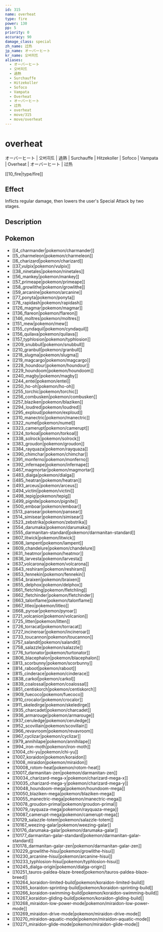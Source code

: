 ```yaml
---
id: 315
name: overheat
type: fire
power: 130
pp: 5
priority: 0
accuracy: 90
damage_class: special
zh_name: 过热
jp_name: オーバーヒート
kr_name: 오버히트
aliases:
  - オーバーヒート
  - 오버히트
  - 過熱
  - Surchauffe
  - Hitzekoller
  - Sofoco
  - Vampata
  - Overheat
  - オーバーヒート
  - 过热
  - overheat
  - move/315
  - move/overheat
---
```

# overheat
    
オーバーヒート | 오버히트 | 過熱 | Surchauffe | Hitzekoller | Sofoco | Vampata | Overheat | オーバーヒート | 过热

[[10_fire|type/fire]]

## Effect

Inflicts regular damage, then lowers the user's Special Attack by two stages.

## Description



## Pokemon

- [[4_charmander|pokemon/charmander]]
- [[5_charmeleon|pokemon/charmeleon]]
- [[6_charizard|pokemon/charizard]]
- [[37_vulpix|pokemon/vulpix]]
- [[38_ninetales|pokemon/ninetales]]
- [[56_mankey|pokemon/mankey]]
- [[57_primeape|pokemon/primeape]]
- [[58_growlithe|pokemon/growlithe]]
- [[59_arcanine|pokemon/arcanine]]
- [[77_ponyta|pokemon/ponyta]]
- [[78_rapidash|pokemon/rapidash]]
- [[126_magmar|pokemon/magmar]]
- [[136_flareon|pokemon/flareon]]
- [[146_moltres|pokemon/moltres]]
- [[151_mew|pokemon/mew]]
- [[155_cyndaquil|pokemon/cyndaquil]]
- [[156_quilava|pokemon/quilava]]
- [[157_typhlosion|pokemon/typhlosion]]
- [[209_snubbull|pokemon/snubbull]]
- [[210_granbull|pokemon/granbull]]
- [[218_slugma|pokemon/slugma]]
- [[219_magcargo|pokemon/magcargo]]
- [[228_houndour|pokemon/houndour]]
- [[229_houndoom|pokemon/houndoom]]
- [[240_magby|pokemon/magby]]
- [[244_entei|pokemon/entei]]
- [[250_ho-oh|pokemon/ho-oh]]
- [[255_torchic|pokemon/torchic]]
- [[256_combusken|pokemon/combusken]]
- [[257_blaziken|pokemon/blaziken]]
- [[294_loudred|pokemon/loudred]]
- [[295_exploud|pokemon/exploud]]
- [[310_manectric|pokemon/manectric]]
- [[322_numel|pokemon/numel]]
- [[323_camerupt|pokemon/camerupt]]
- [[324_torkoal|pokemon/torkoal]]
- [[338_solrock|pokemon/solrock]]
- [[383_groudon|pokemon/groudon]]
- [[384_rayquaza|pokemon/rayquaza]]
- [[390_chimchar|pokemon/chimchar]]
- [[391_monferno|pokemon/monferno]]
- [[392_infernape|pokemon/infernape]]
- [[467_magmortar|pokemon/magmortar]]
- [[483_dialga|pokemon/dialga]]
- [[485_heatran|pokemon/heatran]]
- [[493_arceus|pokemon/arceus]]
- [[494_victini|pokemon/victini]]
- [[498_tepig|pokemon/tepig]]
- [[499_pignite|pokemon/pignite]]
- [[500_emboar|pokemon/emboar]]
- [[513_pansear|pokemon/pansear]]
- [[514_simisear|pokemon/simisear]]
- [[523_zebstrika|pokemon/zebstrika]]
- [[554_darumaka|pokemon/darumaka]]
- [[555_darmanitan-standard|pokemon/darmanitan-standard]]
- [[607_litwick|pokemon/litwick]]
- [[608_lampent|pokemon/lampent]]
- [[609_chandelure|pokemon/chandelure]]
- [[631_heatmor|pokemon/heatmor]]
- [[636_larvesta|pokemon/larvesta]]
- [[637_volcarona|pokemon/volcarona]]
- [[643_reshiram|pokemon/reshiram]]
- [[653_fennekin|pokemon/fennekin]]
- [[654_braixen|pokemon/braixen]]
- [[655_delphox|pokemon/delphox]]
- [[661_fletchling|pokemon/fletchling]]
- [[662_fletchinder|pokemon/fletchinder]]
- [[663_talonflame|pokemon/talonflame]]
- [[667_litleo|pokemon/litleo]]
- [[668_pyroar|pokemon/pyroar]]
- [[721_volcanion|pokemon/volcanion]]
- [[725_litten|pokemon/litten]]
- [[726_torracat|pokemon/torracat]]
- [[727_incineroar|pokemon/incineroar]]
- [[733_toucannon|pokemon/toucannon]]
- [[757_salandit|pokemon/salandit]]
- [[758_salazzle|pokemon/salazzle]]
- [[776_turtonator|pokemon/turtonator]]
- [[806_blacephalon|pokemon/blacephalon]]
- [[813_scorbunny|pokemon/scorbunny]]
- [[814_raboot|pokemon/raboot]]
- [[815_cinderace|pokemon/cinderace]]
- [[838_carkol|pokemon/carkol]]
- [[839_coalossal|pokemon/coalossal]]
- [[851_centiskorch|pokemon/centiskorch]]
- [[909_fuecoco|pokemon/fuecoco]]
- [[910_crocalor|pokemon/crocalor]]
- [[911_skeledirge|pokemon/skeledirge]]
- [[935_charcadet|pokemon/charcadet]]
- [[936_armarouge|pokemon/armarouge]]
- [[937_ceruledge|pokemon/ceruledge]]
- [[952_scovillain|pokemon/scovillain]]
- [[966_revavroom|pokemon/revavroom]]
- [[967_cyclizar|pokemon/cyclizar]]
- [[979_annihilape|pokemon/annihilape]]
- [[994_iron-moth|pokemon/iron-moth]]
- [[1004_chi-yu|pokemon/chi-yu]]
- [[1007_koraidon|pokemon/koraidon]]
- [[1008_miraidon|pokemon/miraidon]]
- [[10008_rotom-heat|pokemon/rotom-heat]]
- [[10017_darmanitan-zen|pokemon/darmanitan-zen]]
- [[10034_charizard-mega-x|pokemon/charizard-mega-x]]
- [[10035_charizard-mega-y|pokemon/charizard-mega-y]]
- [[10048_houndoom-mega|pokemon/houndoom-mega]]
- [[10050_blaziken-mega|pokemon/blaziken-mega]]
- [[10055_manectric-mega|pokemon/manectric-mega]]
- [[10078_groudon-primal|pokemon/groudon-primal]]
- [[10079_rayquaza-mega|pokemon/rayquaza-mega]]
- [[10087_camerupt-mega|pokemon/camerupt-mega]]
- [[10129_salazzle-totem|pokemon/salazzle-totem]]
- [[10167_weezing-galar|pokemon/weezing-galar]]
- [[10176_darumaka-galar|pokemon/darumaka-galar]]
- [[10177_darmanitan-galar-standard|pokemon/darmanitan-galar-standard]]
- [[10178_darmanitan-galar-zen|pokemon/darmanitan-galar-zen]]
- [[10229_growlithe-hisui|pokemon/growlithe-hisui]]
- [[10230_arcanine-hisui|pokemon/arcanine-hisui]]
- [[10233_typhlosion-hisui|pokemon/typhlosion-hisui]]
- [[10245_dialga-origin|pokemon/dialga-origin]]
- [[10251_tauros-paldea-blaze-breed|pokemon/tauros-paldea-blaze-breed]]
- [[10264_koraidon-limited-build|pokemon/koraidon-limited-build]]
- [[10265_koraidon-sprinting-build|pokemon/koraidon-sprinting-build]]
- [[10266_koraidon-swimming-build|pokemon/koraidon-swimming-build]]
- [[10267_koraidon-gliding-build|pokemon/koraidon-gliding-build]]
- [[10268_miraidon-low-power-mode|pokemon/miraidon-low-power-mode]]
- [[10269_miraidon-drive-mode|pokemon/miraidon-drive-mode]]
- [[10270_miraidon-aquatic-mode|pokemon/miraidon-aquatic-mode]]
- [[10271_miraidon-glide-mode|pokemon/miraidon-glide-mode]]

